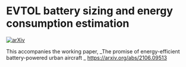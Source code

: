# EVTOL battery sizing and energy consumption estimation

[![arXiv](https://img.shields.io/badge/arXiv-1234.56789-b31b1b.svg)](https://arxiv.org/abs/2106.09513)

This accompanies the working paper, _The promise of energy-efficient battery-powered urban aircraft
_ https://arxiv.org/abs/2106.09513
